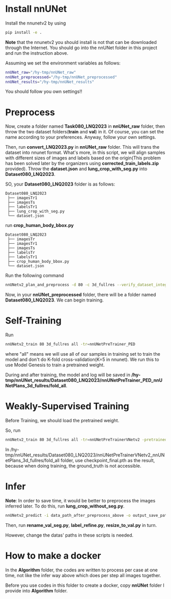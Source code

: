 # Install nnUNet

Install the nnunetv2 by using

```bash
pip install -e .
```

**Note** that the nnunetv2 you should install is not that can be downloaded through the Internet. You should go into the nnUNet folder in this project and run the instruction above.

Assuming we set the environment variables as follows:

```bash
nnUNet_raw="/hy-tmp/nnUNet_raw"
nnUNet_preprocessed="/hy-tmp/nnUNet_preprocessed"
nnUNet_results="/hy-tmp/nnUNet_results"
```

You should follow you own settings!!

# Preprocess

Now, create a folder named **Task080_LNQ2023** in **nnUNet_raw** folder, then throw the two dataset folders(**train** and **val**) in it. Of course, you can set the name according to your preferences. Anyway, follow your own settings.

Then, run **convert_LNQ2023.py** in **nnUNet_raw** folder. This will trans the dataset into nnunet format. What's more, in this script, we will align samples with different sizes of images and labels based on the origin(This problem has been solved later by the organizers using **corrected_train_labels.zip** provided). Throw the **dataset.json** and **lung_crop_with_seg.py** into **Dataset080_LNQ2023**.

SO, your **Dataset080_LNQ2023** folder is as follows:

```
Dataset080_LNQ2023
 ├── imagesTr1
 ├── imagesTs
 ├── labelsTr1
 ├── lung_crop_with_seg.py
 └── dataset.json
```

run **crop_human_body_bbox.py**

```
Dataset080_LNQ2023
 ├── imagesTr
 ├── imagesTr1
 ├── imagesTs
 ├── labelsTr
 ├── labelsTr1
 ├── crop_human_body_bbox.py
 └── dataset.json
```

Run the following command

```bash
nnUNetv2_plan_and_preprocess -d 80 -c 3d_fullres --verify_dataset_integrity (-np 4)
```

Now, in your **nnUNet_preprocessed** folder, there will be a folder named **Dataset080_LNQ2023**. We can begin training.

# Self-Training

Run

```bash
nnUNetv2_train 80 3d_fullres all -tr=nnUNetPreTrainer_PED
```

where "all" means we will use all of our samples in training set to train the model and don't do K-fold cross-validation(K=5 in nnunet). We run this to use Model Genesis to train a pretrained weight.

During and after training, the model and log will be saved in **/hy-tmp/nnUNet_results/Dataset080_LNQ2023/nnUNetPreTrainer_PED_nnUNetPlans_3d_fullres/fold_all**.

# Weakly-Supervised Training

Before Training, we should load the pretrained weight.

So, run

```bash
nnUNetv2_train 80 3d_fullres all -tr=nnUNetPreTrainerVNetv2 -pretrained_weights=/hy-tmp/nnUNet_results/Dataset080_LNQ2023/nnUNetPreTrainer_PED_nnUNetPlans_3d_fullres/fold_all/checkpoint_best.pth
```

In /hy-tmp/nnUNet_results/Dataset080_LNQ2023/nnUNetPreTrainerVNetv2_nnUNetPlans_3d_fullres/fold_all folder, use checkpoint_final.pth as the result, because when doing training, the ground_truth is not accessible.

# Infer

**Note**: In order to save time, it would be better to preprocess the images inferred later. To do this, run **lung_crop_without_seg.py**.

```bash
nnUNetv2_predict -i data_path_after_preprocess_above -o output_save_path -d 80 -p nnUNetPlans -c 3d_fullres -f all -tr=nnUNetPreTrainerVNetv2
```

Then, run **rename_val_seg.py**, **label_refine.py**, **resize_to_val.py** in turn.

However, change the datas' paths in these scripts is needed.

# How to make a docker

In the **Algorithm** folder, the codes are written to process per case at one time, not like the infer way above which does per step all images together.

Before you use codes in this folder to create a docker, copy **nnUNet** folder I provide into **Algorithm** folder.
